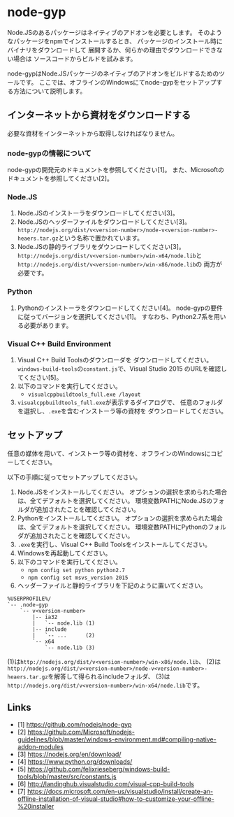 # node-gyp

Node.JSのあるパッケージはネイティブのアドオンを必要とします。
そのようなパッケージをnpmでインストールするとき、
パッケージのインストール時にバイナリをダウンロードして
展開するか、何らかの理由でダウンロードできない場合は
ソースコードからビルドを試みます。

node-gypはNode.JSパッケージのネイティブのアドオンをビルドするためのツールです。
ここでは、オフラインのWindowsにてnode-gypをセットアップする方法について説明します。

## インターネットから資材をダウンロードする

必要な資材をインターネットから取得しなければなりません。

### node-gypの情報について

node-gypの開発元のドキュメントを参照してください[1]。
また、Microsoftのドキュメントを参照してください[2]。

### Node.JS

1. Node.JSのインストーラをダウンロードしてください[3]。
2. Node.JSのヘッダーファイルをダウンロードしてください[3]。
   `http://nodejs.org/dist/v<version-number>/node-v<version-number>-heaers.tar.gz`という名称で置かれています。
3. Node.JSの静的ライブラリをダウンロードしてください[3]。
   `http://nodejs.org/dist/v<version-number>/win-x64/node.lib`と
   `http://nodejs.org/dist/v<version-number>/win-x86/node.lib`の
   両方が必要です。

### Python

1. Pythonのインストーラをダウンロードしてください[4]。
   node-gypの要件に従ってバージョンを選択してください[1]。
   すなわち、Python2.7系を用いる必要があります。

### Visual C++ Build Environment

1. Visual C++ Build Toolsのダウンローダを
   ダウンロードしてください。
   `windows-build-tools`の`constant.js`で、Visual Studio 2015
   のURLを確認してください[5]。
2. 以下のコマンドを実行してください。
   - `visualcppbuildtools_full.exe /layout`
3. `visualcppbuildtools_full.exe`が表示するダイアログで、
   任意のフォルダを選択し、`.exe`を含むインストーラ等の資材を
   ダウンロードしてください。

## セットアップ

任意の媒体を用いて、インストーラ等の資材を、オフラインのWindowsにコピーしてください。

以下の手順に従ってセットアップしてください。

1. Node.JSをインストールしてください。
   オプションの選択を求められた場合は、全てデフォルトを選択してください。
   環境変数PATHにNode.JSのフォルダが追加されたことを確認してください。
2. Pythonをインストールしてください。
   オプションの選択を求められた場合は、全てデフォルトを選択してください。
   環境変数PATHにPythonのフォルダが追加されたことを確認してください。
3. `.exe`を実行し、Visual C++ Build Toolsをインストールしてください。
4. Windowsを再起動してください。
5. 以下のコマンドを実行してください。
   - `npm config set python python2.7`
   - `npm config set msvs_version 2015`
6. ヘッダーファイルと静的ライブラリを下記のように置いてください。

```
%USERPROFILE%/
`-- .node-gyp
    `-- v<version-number>
        |-- ia32
        |   `-- node.lib (1)
        |-- include
        |   `-- ...      (2)
        `-- x64
            `-- node.lib (3)
```

(1)は`http://nodejs.org/dist/v<version-number>/win-x86/node.lib`、
(2)は`http://nodejs.org/dist/v<version-number>/node-v<version-number>-heaers.tar.gz`を解答して得られるincludeフォルダ、
(3)は`http://nodejs.org/dist/v<version-number>/win-x64/node.lib`です。

## Links

- [1] https://github.com/nodejs/node-gyp
- [2] https://github.com/Microsoft/nodejs-guidelines/blob/master/windows-environment.md#compiling-native-addon-modules
- [3] https://nodejs.org/en/download/
- [4] https://www.python.org/downloads/
- [5] https://github.com/felixrieseberg/windows-build-tools/blob/master/src/constants.js
- [6] http://landinghub.visualstudio.com/visual-cpp-build-tools
- [7] https://docs.microsoft.com/en-us/visualstudio/install/create-an-offline-installation-of-visual-studio#how-to-customize-your-offline-%20installer
